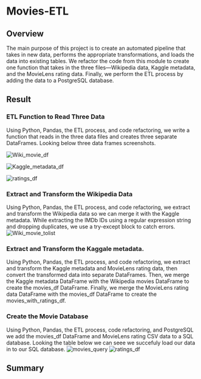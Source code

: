# Movies-ETL
## Overview
The main purpose of this project is to create an automated pipeline that takes in new data, performs the appropriate transformations, and loads the data into existing tables. We refactor the code from this module to create one function that takes in the three files—Wikipedia data, Kaggle metadata, and the MovieLens rating data. Finally, we perform the ETL process by adding the data to a PostgreSQL database.
## Result

### ETL Function to Read Three Data
Using Python, Pandas, the ETL process, and code refactoring, we write a function that reads in the three data files and creates three separate DataFrames. Looking below three data frames screenshots.

![Wiki_movie_df](https://user-images.githubusercontent.com/78656720/114308083-9cc4d900-9ab0-11eb-8580-9824eb537c31.png)


![Kaggle_metadata_df](https://user-images.githubusercontent.com/78656720/114308092-a5b5aa80-9ab0-11eb-8fec-f16f8f5039d9.png)


![ratings_df](https://user-images.githubusercontent.com/78656720/114308095-a9e1c800-9ab0-11eb-8875-89d8ab069c6b.png)

### Extract and Transform the Wikipedia Data 
Using Python, Pandas, the ETL process, and code refactoring, we extract and transform the Wikipedia data so we can merge it with the Kaggle metadata. While extracting the IMDb IDs using a regular expression string and dropping duplicates, we use a try-except block to catch errors.
![Wiki_movie_tolist](https://user-images.githubusercontent.com/78656720/114308435-fed20e00-9ab1-11eb-9c67-df1da6b38a3a.png)


### Extract and Transform the Kaggale metadata. 
Using Python, Pandas, the ETL process, and code refactoring, we extract and transform the Kaggle metadata and MovieLens rating data, then convert the transformed data into separate DataFrames. Then, we merge the Kaggle metadata DataFrame with the Wikipedia movies DataFrame to create the movies_df DataFrame. Finally, we merge the MovieLens rating data DataFrame with the movies_df DataFrame to create the movies_with_ratings_df.

### Create the Movie Database
Using Python, Pandas, the ETL process, code refactoring, and PostgreSQL we add the movies_df DataFrame and MovieLens rating CSV data to a SQL database.
Looking the table below we can seee we succefuly load our data in to our SQL database.
![movies_query](https://user-images.githubusercontent.com/78656720/114308868-4907bf00-9ab3-11eb-93ff-0950ffe01c24.png)
![ratings_df](https://user-images.githubusercontent.com/78656720/114308872-4b6a1900-9ab3-11eb-9256-cbe08b72f799.png)



## Summary
